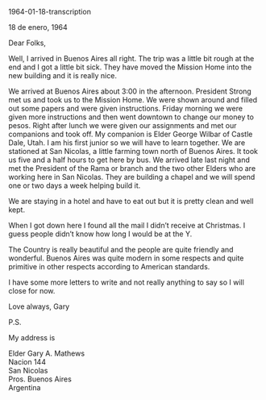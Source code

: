 1964-01-18-transcription

18 de enero, 1964

Dear Folks,

Well, I arrived in Buenos Aires all right. The trip was a little bit
rough at the end and I got a little bit sick. They have moved the
Mission Home into the new building and it is really nice.

We arrived at Buenos Aires about 3:00 in the afternoon. President Strong
met us and took us to the Mission Home. We were shown around and filled
out some papers and were given instructions. Friday morning we were
given more instructions and then went downtown to change our money to
pesos. Right after lunch we were given our assignments and met our
companions and took off. My companion is Elder George Wilbar of Castle
Dale, Utah. I am his first junior so we will have to learn together. We
are stationed at San Nicolas, a little farming town north of Buenos
Aires. It took us five and a half hours to get here by bus. We arrived
late last night and met the President of the Rama or branch and the two
other Elders who are working here in San Nicolas. They are building a
chapel and we will spend one or two days a week helping build it.

We are staying in a hotel and have to eat out but it is pretty clean and
well kept.

When I got down here I found all the mail I didn’t receive at Christmas.
I guess people didn’t know how long I would be at the Y.

The Country is really beautiful and the people are quite friendly and
wonderful. Buenos Aires was quite modern in some respects and quite
primitive in other respects according to American standards.

I have some more letters to write and not really anything to say so I
will close for now.

Love always, Gary

P.S.

My address is

Elder Gary A. Mathews  
Nacion 144  
San Nicolas  
Pros. Buenos Aires  
Argentina  
